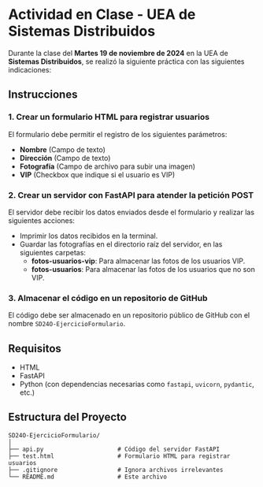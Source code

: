 # Actividad en Clase - UEA de Sistemas Distribuidos

Durante la clase del **Martes 19 de noviembre de 2024** en la UEA de **Sistemas Distribuidos**, se realizó la siguiente práctica con las siguientes indicaciones:

## Instrucciones

### 1. Crear un formulario HTML para registrar usuarios

El formulario debe permitir el registro de los siguientes parámetros:

- **Nombre** (Campo de texto)
- **Dirección** (Campo de texto)
- **Fotografía** (Campo de archivo para subir una imagen)
- **VIP** (Checkbox que indique si el usuario es VIP)

### 2. Crear un servidor con **FastAPI** para atender la petición POST

El servidor debe recibir los datos enviados desde el formulario y realizar las siguientes acciones:

- Imprimir los datos recibidos en la terminal.
- Guardar las fotografías en el directorio raíz del servidor, en las siguientes carpetas:
  - **fotos-usuarios-vip**: Para almacenar las fotos de los usuarios VIP.
  - **fotos-usuarios**: Para almacenar las fotos de los usuarios que no son VIP.

### 3. Almacenar el código en un repositorio de GitHub

El código debe ser almacenado en un repositorio público de GitHub con el nombre `SD24O-EjercicioFormulario`.

## Requisitos

- HTML
- FastAPI
- Python (con dependencias necesarias como `fastapi`, `uvicorn`, `pydantic`, etc.)

## Estructura del Proyecto

```plaintext
SD24O-EjercicioFormulario/
│
├── api.py                     # Código del servidor FastAPI
├── test.html                  # Formulario HTML para registrar usuarios
├── .gitignore                 # Ignora archivos irrelevantes
└── README.md                  # Este archivo
